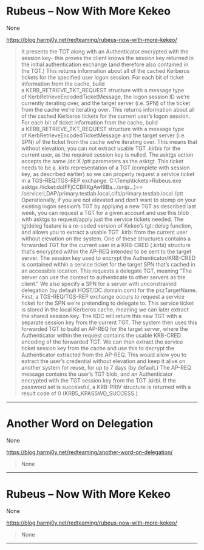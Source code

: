 # Rubeus – Now With More Kekeo

None

https://blog.harmj0y.net/redteaming/rubeus-now-with-more-kekeo/
<blockquote>
It presents the TGT along with an Authenticator encrypted with the session key- this proves the client knows the session key returned in the initial authentication exchange (and therefore also contained in the TGT.) This returns information about all of the cached Kerberos tickets for the specified user logon session. For each bit of ticket information from the cache, build a KERB_RETRIEVE_TKT_REQUEST structure with a message type of KerbRetrieveEncodedTicketMessage, the logon session ID we’re currently iterating over, and the target server (i.e. SPN) of the ticket from the cache we’re iterating over. This returns information about all of the cached Kerberos tickets for the current user’s logon session. For each bit of ticket information from the cache, build a KERB_RETRIEVE_TKT_REQUEST structure with a message type of KerbRetrieveEncodedTicketMessage and the target server (i.e. SPN) of the ticket from the cache we’re iterating over. This means that without elevation, you can not extract usable TGT .kirbis for the current user, as the required session key is nulled. The asktgs action accepts the same /dc:X /ptt parameters as the asktgt. This ticket needs to be a .kirbi representation of a TGT (complete with session key, as described earlier) so we can properly request a service ticket in a TGS-REQ/TGS-REP exchange. C:\Temp\tickets>Rubeus.exe asktgs /ticket:doIFFjCCBRKgAwIBBa...(snip...)== /service:LDAP/primary.testlab.local,cifs/primary.testlab.local /ptt Operationally, if you are not elevated and don’t want to stomp on your existing logon session’s TGT by applying a new TGT as described last week, you can request a TGT for a given account and use this blob with asktgs to request/apply just the service tickets needed. The tgtdeleg feature is a re-coded version of Kekeo’s tgt::deleg function, and allows you to extract a usable TGT .kirbi from the current user without elevation on the system. One of these structures contains a forwarded TGT for the current user in a KRB-CRED (.kirbi) structure that’s encrypted within the AP-REQ intended to be sent to the target server. The session key used to encrypt the Authenticator/KRB-CRED is contained within a service ticket for the target SPN that’s cached in an accessible location. This requests a delegate TGT, meaning “The server can use the context to authenticate to other servers as the client.” We also specify a SPN for a server with unconstrained delegation (by default HOST/DC.domain.com) for the pszTargetName. First, a TGS-REQ/TGS-REP exchange occurs to request a service ticket for the SPN we’re pretending to delegate to. This service ticket is stored in the local Kerberos cache, meaning we can later extract the shared session key. The KDC will return this new TGT with a separate session key from the current TGT. The system then uses this forwarded TGT to build an AP-REQ for the target server, where the Authenticator within the request contains the usable KRB-CRED encoding of the forwarded TGT. We can then extract the service ticket session key from the cache and use this to decrypt the Authenticator extracted from the AP-REQ. This would allow you to extract the user’s credential without elevation and keep it alive on another system for reuse, for up to 7 days (by default.) The AP-REQ message contains the user’s TGT blob, and an Authenticator encrypted with the TGT session key from the TGT .kirbi. If the password set is successful, a KRB-PRIV structure is returned with a result code of 0 (KRB5_KPASSWD_SUCCESS.)
</blockquote>

---

# Another Word on Delegation

None

https://blog.harmj0y.net/redteaming/another-word-on-delegation/
<blockquote>
None
</blockquote>

---

# Rubeus – Now With More Kekeo

None

https://blog.harmj0y.net/redteaming/rubeus-now-with-more-kekeo/
<blockquote>
None
</blockquote>

---

